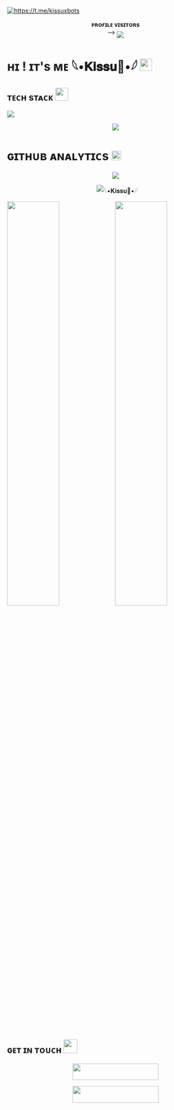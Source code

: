 <a href="https://github.com/ishan-rajput"><img src="https://readme-typing-svg.herokuapp.com?font=Russo+One&size=30&duration=4000&pause=1000&color=F7F7F7&width=435&lines=Hey%2C+I+Am+kissu+;From+Bihar%2C+India;Bot/Web+Dev!;Telegram%3A+%40Kissuxbots" alt="https://t.me/kissuxbots" /></a>

<p align="center">
    <b>ᴘʀᴏғɪʟᴇ ᴠɪsɪᴛᴏʀs</b><br>
 -->    <img align="middle" src="https://profile-counter.glitch.me/xaekks/count.svg" />
</p>

<h1>ʜɪ ! ɪᴛ's ᴍᴇ 𓆩•𝐊𝐢𝐬𝐬𝐮💞•𓆪 <img src="https://raw.githubusercontent.com/MartinHeinz/MartinHeinz/master/wave.gif" width="28"></h1>

<h2>ᴛᴇᴄʜ sᴛᴀᴄᴋ <img src="https://camo.githubusercontent.com/63371d36886ee658f5a97401f393e1ab1684b2fd3de674b8f5efc7d410b2a3d0/68747470733a2f2f6d656469612e67697068792e636f6d2f6d656469612f57556c706c634d704f43456d5447427442572f67697068792e676966" width="30"</img></h2>

![](https://skillicons.dev/icons?i=python,vscode,linux,git,github,githubactions,flask,html,markdown,sqlite,mysql,postgres,redis)

<p align="center">
  <a href="https://t.me/xaekks"><img src="https://graph.org/file/d244a37bfc6e17f68d17b.jpg"></a>
    </p>
<p align="center">

</p>

<h3>
    
<h1>ɢɪᴛʜᴜʙ ᴀɴᴀʟʏᴛɪᴄs <img src="https://emojis.slackmojis.com/emojis/images/1621024394/39092/cat-roll.gif?1621024394" width="22"></h1>
  <p align="center">
  <img src="https://github-stats-alpha.vercel.app/api/?username=xaekks&cc=000&tc=00ff00&ic=fff000&bc=fff" align="center">
</p>

<p align="center">&nbsp;
  <img align="center" src="https://github-readme-stats.vercel.app/api?username=xaekks&&show_icons=true&theme=midnight-purple" alt="𓆩•𝐊𝐢𝐬𝐬𝐮💞•𓆪"/>
</p>        

[<img src="https://github-readme-stats.vercel.app/api?username=xaekks&count_private=true&show_icons=true&theme=chartreuse-dark&custom_title=What%27s+the+craic?&include_all_commits=true&hide_border=true&bg_color=000000" width="49%">](https://github.com/xaekks) [<img src="https://github-readme-streak-stats.herokuapp.com/?user=xaekks&theme=chartreuse-dark&hide_border=True&bg_color=000000" width="49%">](https://github.com/xaekks)
    

    
<h2>ɢᴇᴛ ɪɴ ᴛᴏᴜᴄʜ <img src="https://media.giphy.com/media/LnQjpWaON8nhr21vNW/giphy.gif" width="32"/></h2>

<p align="center">
<a href="https://telegram.me/xaekks"><img src="https://img.shields.io/badge/-Contact%20Me-black.svg?style=for-the-badge&logo=Telegram" width="200" height="38.5"/></a>
</p>
<p align="center">
<a href="https://telegram.me/kissuxbots"><img src="https://img.shields.io/badge/-Support%20Channel-black.svg?style=for-the-badge&logo=Telegram" width="200" height="38.5"/></a>
</p>

